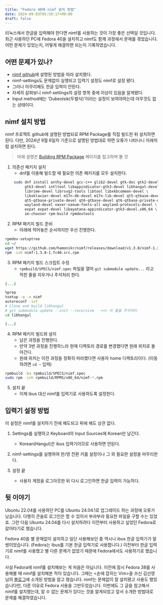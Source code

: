 ```yaml
---
title: "Fedora 40에 nimf 설치 방법"
date: 2024-09-03T05:59:17+09:00
draft: false
---
```


리눅스에서 한글을 입력해야 한다면 nimf를 사용하는 것이 가장 좋은 선택일 것입니다.
최근 사용하던 PC에 Fedora 40을 설치하고 nimf도 함께 과정에서 문제를 겪었습니다.
어떤 문제가 있었는지, 어떻게 해결하면 되는지 기록하였습니다.

## 어떤 문제가 있나?

- [nimf github](httpis://github.com/hamonikr/nimf?tab=readme-ov-file)에 설명된 방법을 따라 설치했다.
- nimf-settings도 문제없이 실행되고 입력기 설정도 nimf로 설정 됐다.
- 그러나 아무리해도 한글 입력이 안된다.
- 자세히 살펴보니 nimf-settings의 설정 항목 중에 이상이 있음을 알게됐다.
- Input method에는 'Dubeolsik(두벌식)'이라는 설정이 보여야하는데 아무것도 없는 상태이다.

## nimf 설치 방법

nimf 프로젝트 github에 설명된 방법되로 RPM Package를 직접 빌드한 뒤 설치하면 된다.
다만, 2024년 9월 6일자 기준으로 설명된 방법대로 하면 오류가 나타나니 아래처럼 설치하면 된다.

> 아래 설명은 [Building RPM Package](https://github.com/hamonikr/nimf/blob/master/BUILD.md#rpm-package) 페이지를 참고하며 볼 것

1. 의존선 패키지 설치
    - dnf를 이용해 빌드할 때 필요한 의존 패키지를 모두 설치한다.

```sh
    sudo dnf install anthy-devel gcc-c++ glib2-devel gtk-doc gtk2-devel \ 
         gtk3-devel intltool libappindicator-gtk3-devel libhangul-devel \
         librime-devel librsvg2-tools libtool libxkbcommon-devel \
         libxklavier-devel m17n-db-devel m17n-lib-devel qt5-qtbase-devel \
         qt5-qtbase-private-devel qt6-qtbase-devel qt6-qtbase-private-devel \
         wayland-devel naver-nanum-fonts-all wayland-protocols-devel \
         expat expat-devel libayatana-appindicator-gtk3-devel.x86_64 \
         im-chooser rpm-build rpmdevtools
```

2. RPM 패키지 빌드 준비
    - 아래에 적어놓은 순서까지만 우선 진행한다.

```sh
rpmdev-setuptree
cd ~/
wget https://github.com/hamonikr/nimf/releases/download/v1.3.8/nimf-1.3.8-1.fc40.src.rpm
rpm -ivh nimf-1.3.8-1.fc40.src.rpm
```

3. RPM 패키지 빌드 스크립트 수정
    - `rpmbuild/SPECS/nimf.spec` 파일을 열어 `git submodule update...` 라고 적힌 줄을 지우거나 주석처리 한다.

```sh
(...)

%prep
%setup -q -n nimf
autoreconf -ivf
# Clone and build libhangul
# git submodule update --init --recursive   <<< 이 줄을 주석처리
cd libhangul

(...)
```

4. RPM 패키지 빌드와 설치
    - 남은 과정을 진행한다.
    - 만약 3번 과정을 진행하느라 현재 디렉토리 경로를 변경했다면 원래 위치로 돌아간다.
    - 원래 위치는 이전 과정을 정확히 따라했다면 사용자 home 디렉토리이다. (이동 하려면 `cd ~` 입력)

```sh
rpmbuild -ba rpmbuild/SPECS/nimf.spec
sudo rpm -ivh rpmbuild/RPMS/x86_64/nimf-*.rpm
```

5. 설치 끝
    - 이제 ibus 대신 nimf를 입력기로 사용하도록 설정한다.

## 입력기 설정 방법

이 설정은 nimf를 설치하기 전에 해도되고 뒤에 해도 상관 없다.

1. Settings를 실행하고 Keyboard의 Input Sources에 Korean만 남긴다.
    - Korean(Hangul)은 ibus 입력기이므로 사용하면 안된다.

2. nimf-settings를 실행하여 한/영 전환 키를 설정이나 그 외 필요한 설정을 마무리한다.
3. 설정 끝
    - 사용자 계정을 로그아웃한 뒤 다시 로그인하면 한글 입력이 가능하다.

## 뒷 이야기

Ubuntu 22.04를 사용하던 PC를 Ubuntu 24.04.1로 업그레이드 하는 과정에 오류가 났습니다.
다행히 콘솔로 로그인은 할 수 있어서 부랴부랴 필요한 파일을 구할 수는 있었죠.
그런 다음 Ubuntu 24.04를 다시 설치하려다 이전부터 사용하고 싶었던 Fedora로 갈아타기로 했습니다.

Fedora 40을 별 문제없이 설치하고 일단 사용해보던 중 역시나 ibus 한글 입력기가 말썽이었습니다.
(Fedora는 ibus를 기본 한글 입력기로 사용합니다.)
이전부터 한글 입력기로 nimf를 사용했고 별 다른 문제가 없었기 때문에 Fedora에서도 사용하기로 했습니다.

사실 Fedora에 nimf를 설치해보는 게 처음은 아닙니다.
이전에 잠시 Fedora 38를 사용해볼 때 nimf를 설치해본 적이 있습니다.
그때는 <손에 잡히는 Vim>을 쓰신 김선영님의 [블로그](https://sunyzero.tistory.com/273)에 소개된 방법을 참고 했습니다.
nimf는 문제없이 잘 설치됐고 사용도 했었습니다만, 다른 이유로 Fedora 사용을 그만두었습니다.
이번에도 그 글을 참고해서 nimf를 설치했는데, 알 수 없는 문제가 있다는 것을 알게되었고 앞서 소개한 방법대로 문제를 해결하였습니다.
